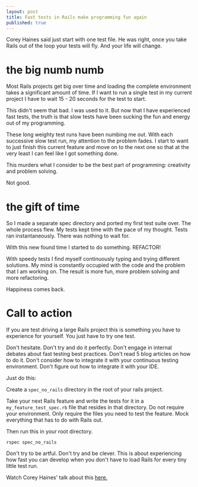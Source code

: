 ```yaml
---
layout: post
title: Fast tests in Rails make programming fun again
published: true
---
```


Corey Haines said just start with one test file.  He was right, once
you take Rails out of the loop your tests will fly.  And your life
will change.

# the big numb numb

Most Rails projects get big over time and loading the complete
environment takes a significant amount of time.  If I want to run a single test in my current project I have to wait 15 - 20 seconds for
the test to start.

This didn't seem that bad.  I was used to it.  But now that I have
experienced fast tests, the truth is that
slow tests have been sucking the fun and energy out of my programming.

These long weighty test runs have been numbing me out. With each successive
slow test run, my attention to the problem fades. I
start to want to just finish this current feature and move on to the
next one so that at the very least I can feel like I got something
done.

This murders what I consider to be the best part of programming: creativity and problem solving.

Not good.

# the gift of time

So I made a separate spec directory and ported my first test suite
over. The whole process flew. My tests kept time with the pace of my
thought.  Tests ran instantaneously.  There was nothing to wait for.

With this new found time I started to do something.  REFACTOR!

With speedy tests I find myself continuously typing
and trying different solutions.  My mind is constantly occupied with
the code and the problem that I am working on.  The result is more
fun, more problem solving and more refactoring.

Happiness comes back.

# Call to action

If you are test driving a large Rails project this is something you
have to experience for yourself.  You just have to try one test.

Don't hesitate.  Don't try and do it perfectly. Don't engage in internal
debates about fast testing best practices.  Don't read 5 blog
articles on how to do it.  Don't consider how to integrate it with
your continuous testing environment. Don't figure out how to integrate
it with your IDE.

Just do this:

Create a <code>spec_no_rails</code> directory in the root of your
rails project.

Take your next Rails feature and write the tests for it in a
<code>my_feature_test_spec.rb</code> file that resides in that directory.  Do
not require your environment.  Only require the files you need to test
the feature.  Mock everything that has to do with Rails out.

Then run this in your root directory.

    rspec spec_no_rails

Don't try to be artful.  Don't try and be clever. This is about
experiencing how fast you can develop when you don't have to load
Rails for every tiny little test run.

Watch Corey Haines' talk about this [here.](http://www.youtube.com/watch?v=bNn6M2vqxHE)







